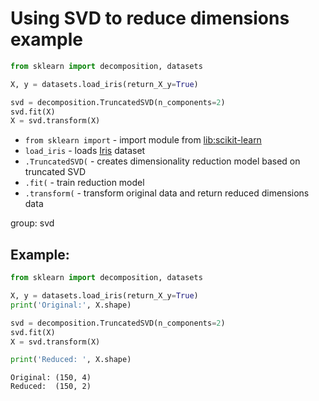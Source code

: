 # Using SVD to reduce dimensions example

```python
from sklearn import decomposition, datasets

X, y = datasets.load_iris(return_X_y=True)

svd = decomposition.TruncatedSVD(n_components=2)
svd.fit(X)
X = svd.transform(X)
```

- `from sklearn import` - import module from [lib:scikit-learn](https://onelinerhub.com/python-scikit-learn/how-to-install-scikit-learn-using-pip)
- `load_iris` - loads [Iris](https://scikit-learn.org/stable/auto_examples/datasets/plot_iris_dataset.html) dataset
- `.TruncatedSVD(` - creates dimensionality reduction model based on truncated SVD
- `.fit(` - train reduction model
- `.transform(` - transform original data and return reduced dimensions data

group: svd

## Example: 
```python
from sklearn import decomposition, datasets

X, y = datasets.load_iris(return_X_y=True)
print('Original:', X.shape)

svd = decomposition.TruncatedSVD(n_components=2)
svd.fit(X)
X = svd.transform(X)

print('Reduced: ', X.shape)
```
```
Original: (150, 4)
Reduced:  (150, 2)

```


